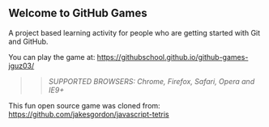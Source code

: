 ## Welcome to GitHub Games

A project based learning activity for people who are getting started with Git and GitHub.

You can play the game at: https://githubschool.github.io/github-games-jguz03/

>> _*SUPPORTED BROWSERS*: Chrome, Firefox, Safari, Opera and IE9+_

This fun open source game was cloned from: https://github.com/jakesgordon/javascript-tetris
